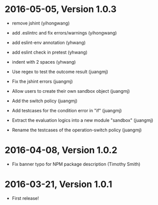 2016-05-05, Version 1.0.3
=========================

 * remove jshint (yihongwang)

 * add .eslintrc and fix errors/warnings (yihongwang)

 * add eslint-env annotation (yhwang)

 * add eslint check in pretest (yhwang)

 * indent with 2 spaces (yhwang)

 * Use regex to test the outcome result (juangmj)

 * Fix the jshint errors (juangmj)

 * Allow users to create their own sandbox object (juangmj)

 * Add the switch policy (juangmj)

 * Add testcases for the condition error in "if" (juangmj)

 * Extract the evaluation logics into a new module "sandbox" (juangmj)

 * Rename the testcases of the operation-switch policy (juangmj)


2016-04-08, Version 1.0.2
=========================

 * Fix banner typo for NPM package description (Timothy Smith)


2016-03-21, Version 1.0.1
=========================

 * First release!
